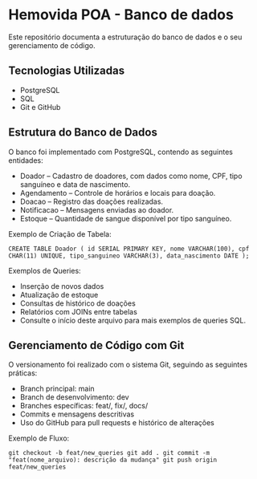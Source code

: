 # Hemovida POA - Banco de dados

Este repositório documenta a estruturação do banco de dados e o seu gerenciamento de código.

## Tecnologias Utilizadas

- PostgreSQL
- SQL
- Git e GitHub

## Estrutura do Banco de Dados
O banco foi implementado com PostgreSQL, contendo as seguintes entidades:

- Doador – Cadastro de doadores, com dados como nome, CPF, tipo sanguíneo e data de nascimento.
- Agendamento – Controle de horários e locais para doação.
- Doacao – Registro das doações realizadas.
- Notificacao – Mensagens enviadas ao doador.
- Estoque – Quantidade de sangue disponível por tipo sanguíneo.

Exemplo de Criação de Tabela:

``
CREATE TABLE Doador (
  id SERIAL PRIMARY KEY,
  nome VARCHAR(100),
  cpf CHAR(11) UNIQUE,
  tipo_sanguineo VARCHAR(3),
  data_nascimento DATE
);
``

Exemplos de Queries:

- Inserção de novos dados
- Atualização de estoque
- Consultas de histórico de doações
- Relatórios com JOINs entre tabelas
- Consulte o início deste arquivo para mais exemplos de queries SQL.

## Gerenciamento de Código com Git

O versionamento foi realizado com o sistema Git, seguindo as seguintes práticas:
- Branch principal: main
- Branch de desenvolvimento: dev
- Branches específicas: feat/, fix/, docs/
- Commits e mensagens descritivas
- Uso do GitHub para pull requests e histórico de alterações

Exemplo de Fluxo:

``
git checkout -b feat/new_queries
git add .
git commit -m "feat(nome_arquivo): descrição da mudança"
git push origin feat/new_queries
``